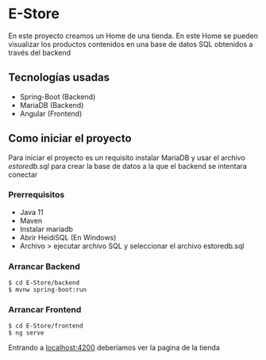 # E-Store


En este proyecto creamos un Home de una tienda. En este Home se pueden visualizar los productos contenidos en una base de datos SQL obtenidos a través del backend


## Tecnologías usadas
* Spring-Boot (Backend)
* MariaDB (Backend)
* Angular (Frontend)

## Como iniciar el proyecto

Para iniciar el proyecto es un requisito instalar MariaDB
y usar el archivo *estoredb.sql* para crear la base de datos a la que el backend se intentara conectar

### Prerrequisitos 
* Java 11
* Maven
* Instalar mariadb
* Abrir HeidiSQL (En Windows)
* Archivo > ejecutar archivo SQL y seleccionar el archivo estoredb.sql

### Arrancar Backend
	$ cd E-Store/backend
	$ mvnw spring-boot:run
### Arrancar Frontend
	$ cd E-Store/frontend
	$ ng serve

Entrando a [localhost:4200](https://localhost:4200) deberíamos ver la pagina de la tienda
